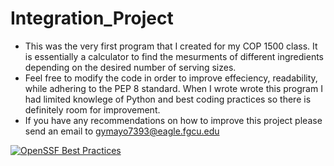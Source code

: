 # Integration_Project
- This was the very first program that I created for my COP 1500 class. It is essentially a calculator to find the mesurments of different ingredients depending on the desired number of serving sizes.
- Feel free to modify the code in order to improve effeciency, readability, while adhering to the PEP 8 standard. When I wrote wrote this program I had limited knowlege of Python and best coding practices so there is definitely room for improvement.
- If you have any recommendations on how to improve this project please send an email to gymayo7393@eagle.fgcu.edu

[![OpenSSF Best Practices](https://www.bestpractices.dev/projects/8508/badge)](https://www.bestpractices.dev/projects/8508)
